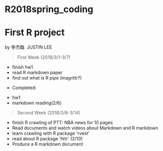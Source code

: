 # R2018spring_coding
# First R project 
by 李杰臨  JUSTIN LEE  

> First Week (2018/3/1-3/7)
- finish hw1
- read R markdown paper
- find out what is R pipe (magrittr?)
* Completed:
- hw1
- markdown reading(2/6)

> Second Week (2018/3/8-3/14)
- finish R crawling of PTT: NBA news for 10 pages
- Read documents and watch videos about Markdown and R markdown
- learn crawling with R package 'rvest'
- read about R package 'httr' (2/10)
- Produce a R markdown document
